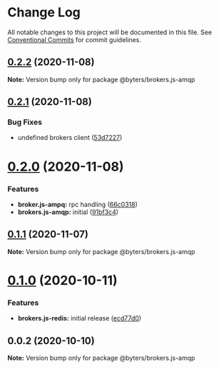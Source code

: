# Change Log

All notable changes to this project will be documented in this file.
See [Conventional Commits](https://conventionalcommits.org) for commit guidelines.

## [0.2.2](https://github.com/BytersProject/brokers.js/compare/@byters/brokers.js-amqp@0.2.1...@byters/brokers.js-amqp@0.2.2) (2020-11-08)

**Note:** Version bump only for package @byters/brokers.js-amqp





## [0.2.1](https://github.com/BytersProject/brokers.js/compare/@byters/brokers.js-amqp@0.2.0...@byters/brokers.js-amqp@0.2.1) (2020-11-08)


### Bug Fixes

* undefined brokers client ([53d7227](https://github.com/BytersProject/brokers.js/commit/53d72275056f6eaf9d11b804bf5c40602bba62c8))





# [0.2.0](https://github.com/BytersProject/brokers.js/compare/@byters/brokers.js-amqp@0.1.1...@byters/brokers.js-amqp@0.2.0) (2020-11-08)


### Features

* **broker.js-ampq:** rpc handling ([66c0318](https://github.com/BytersProject/brokers.js/commit/66c0318af76b90b025af3c8fa000e05861a68640))
* **brokers.js-amqp:** initial ([91bf3c4](https://github.com/BytersProject/brokers.js/commit/91bf3c4eb7814f01e13c80b3a03dc8237ffb7c7a))





## [0.1.1](https://github.com/BytersProject/brokers.js/compare/@byters/brokers.js-amqp@0.1.0...@byters/brokers.js-amqp@0.1.1) (2020-11-07)

**Note:** Version bump only for package @byters/brokers.js-amqp





# [0.1.0](https://github.com/BytersProject/brokers.js/compare/@byters/brokers.js-amqp@0.0.2...@byters/brokers.js-amqp@0.1.0) (2020-10-11)


### Features

* **brokers.js-redis:** initial release ([ecd77d0](https://github.com/BytersProject/brokers.js/commit/ecd77d0a84c539dfeb40416782ed990edc037c6e))





## 0.0.2 (2020-10-10)

**Note:** Version bump only for package @byters/brokers.js-amqp

